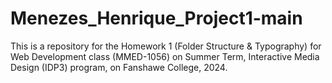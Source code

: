 # Menezes_Henrique_Project1-main
This is a repository for the Homework 1 (Folder Structure &amp; Typography) for Web Development class (MMED-1056) on Summer Term, Interactive Media Design (IDP3) program, on Fanshawe College, 2024.
